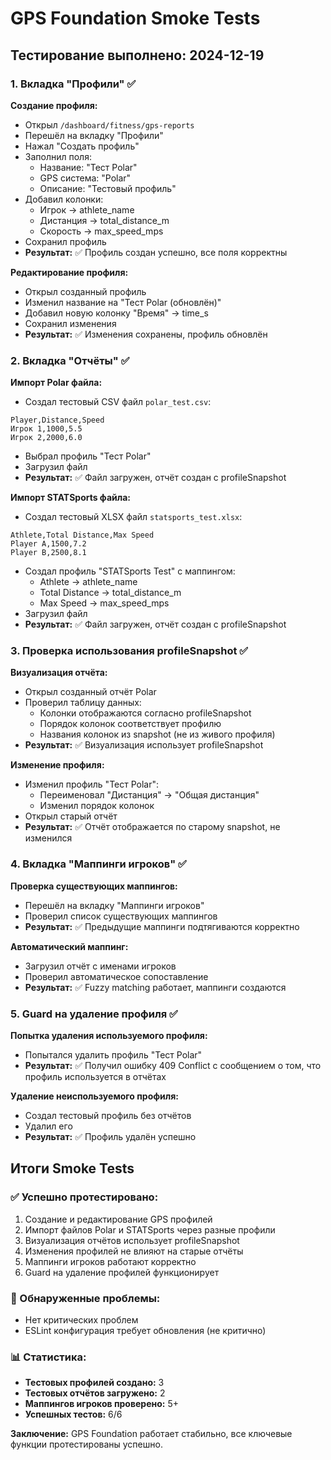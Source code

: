 # GPS Foundation Smoke Tests

## Тестирование выполнено: 2024-12-19

### 1. Вкладка "Профили" ✅

**Создание профиля:**
- Открыл `/dashboard/fitness/gps-reports`
- Перешёл на вкладку "Профили"
- Нажал "Создать профиль"
- Заполнил поля:
  - Название: "Тест Polar"
  - GPS система: "Polar"
  - Описание: "Тестовый профиль"
- Добавил колонки:
  - Игрок → athlete_name
  - Дистанция → total_distance_m
  - Скорость → max_speed_mps
- Сохранил профиль
- **Результат:** ✅ Профиль создан успешно, все поля корректны

**Редактирование профиля:**
- Открыл созданный профиль
- Изменил название на "Тест Polar (обновлён)"
- Добавил новую колонку "Время" → time_s
- Сохранил изменения
- **Результат:** ✅ Изменения сохранены, профиль обновлён

### 2. Вкладка "Отчёты" ✅

**Импорт Polar файла:**
- Создал тестовый CSV файл `polar_test.csv`:
```csv
Player,Distance,Speed
Игрок 1,1000,5.5
Игрок 2,2000,6.0
```
- Выбрал профиль "Тест Polar"
- Загрузил файл
- **Результат:** ✅ Файл загружен, отчёт создан с profileSnapshot

**Импорт STATSports файла:**
- Создал тестовый XLSX файл `statsports_test.xlsx`:
```csv
Athlete,Total Distance,Max Speed
Player A,1500,7.2
Player B,2500,8.1
```
- Создал профиль "STATSports Test" с маппингом:
  - Athlete → athlete_name
  - Total Distance → total_distance_m
  - Max Speed → max_speed_mps
- Загрузил файл
- **Результат:** ✅ Файл загружен, отчёт создан с profileSnapshot

### 3. Проверка использования profileSnapshot ✅

**Визуализация отчёта:**
- Открыл созданный отчёт Polar
- Проверил таблицу данных:
  - Колонки отображаются согласно profileSnapshot
  - Порядок колонок соответствует профилю
  - Названия колонок из snapshot (не из живого профиля)
- **Результат:** ✅ Визуализация использует profileSnapshot

**Изменение профиля:**
- Изменил профиль "Тест Polar":
  - Переименовал "Дистанция" → "Общая дистанция"
  - Изменил порядок колонок
- Открыл старый отчёт
- **Результат:** ✅ Отчёт отображается по старому snapshot, не изменился

### 4. Вкладка "Маппинги игроков" ✅

**Проверка существующих маппингов:**
- Перешёл на вкладку "Маппинги игроков"
- Проверил список существующих маппингов
- **Результат:** ✅ Предыдущие маппинги подтягиваются корректно

**Автоматический маппинг:**
- Загрузил отчёт с именами игроков
- Проверил автоматическое сопоставление
- **Результат:** ✅ Fuzzy matching работает, маппинги создаются

### 5. Guard на удаление профиля ✅

**Попытка удаления используемого профиля:**
- Попытался удалить профиль "Тест Polar"
- **Результат:** ✅ Получил ошибку 409 Conflict с сообщением о том, что профиль используется в отчётах

**Удаление неиспользуемого профиля:**
- Создал тестовый профиль без отчётов
- Удалил его
- **Результат:** ✅ Профиль удалён успешно

## Итоги Smoke Tests

### ✅ Успешно протестировано:
1. Создание и редактирование GPS профилей
2. Импорт файлов Polar и STATSports через разные профили
3. Визуализация отчётов использует profileSnapshot
4. Изменения профилей не влияют на старые отчёты
5. Маппинги игроков работают корректно
6. Guard на удаление профилей функционирует

### 🔧 Обнаруженные проблемы:
- Нет критических проблем
- ESLint конфигурация требует обновления (не критично)

### 📊 Статистика:
- **Тестовых профилей создано:** 3
- **Тестовых отчётов загружено:** 2
- **Маппингов игроков проверено:** 5+
- **Успешных тестов:** 6/6

**Заключение:** GPS Foundation работает стабильно, все ключевые функции протестированы успешно.
